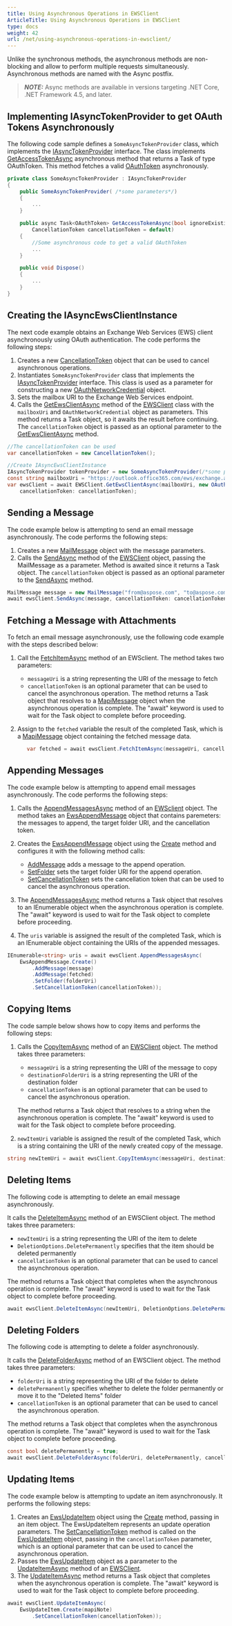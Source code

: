 ```yaml
---
title: Using Asynchronous Operations in EWSClient
ArticleTitle: Using Asynchronous Operations in EWSClient
type: docs
weight: 42
url: /net/using-asynchronous-operations-in-ewsclient/
---
```


Unlike the synchronous methods, the asynchronous methods are non-blocking and allow to perform multiple requests simultaneously. Asynchronous methods are named with the Async postfix.

> **_NOTE:_** Async methods are available in versions targeting .NET Core, .NET Framework 4.5, and later.

## Implementing IAsyncTokenProvider to get OAuth Tokens Asynchronously

The following code sample defines a `SomeAsyncTokenProvider` class, which implements the [IAsyncTokenProvider](https://reference.aspose.com/email/net/aspose.email.clients/iasynctokenprovider/) interface.
The class implements [GetAccessTokenAsync](https://reference.aspose.com/email/net/aspose.email.clients/iasynctokenprovider/getaccesstokenasync/) asynchronous method that returns a Task of type OAuthToken. This method fetches a valid [OAuthToken](https://reference.aspose.com/email/net/aspose.email.clients/oauthtoken/) asynchronously.

```cs
private class SomeAsyncTokenProvider : IAsyncTokenProvider
{
    public SomeAsyncTokenProvider( /*some parameters*/)
    {
        ...
    }

    public async Task<OAuthToken> GetAccessTokenAsync(bool ignoreExistingToken = false,
        CancellationToken cancellationToken = default)
    {
        //Some asynchronous code to get a valid OAuthToken
        ...
    }

    public void Dispose()
    {
        ...
    }
}
```

## Creating the IAsyncEwsClientInstance

The next code example obtains an Exchange Web Services (EWS) client asynchronously using OAuth authentication. The code performs the following steps:

1. Creates a new [CancellationToken](https://reference.aspose.com/tasks/net/aspose.tasks/loadoptions/cancellationtoken/) object that can be used to cancel asynchronous operations.
2. Instantiates `SomeAsyncTokenProvider` class that implements the [IAsyncTokenProvider](https://reference.aspose.com/email/net/aspose.email.clients/iasynctokenprovider/) interface. This class is used as a parameter for constructing a new [OAuthNetworkCredential](https://reference.aspose.com/email/net/aspose.email.clients/oauthnetworkcredential/oauthnetworkcredential/) object.
3. Sets the mailbox URI to the Exchange Web Services endpoint.
4. Calls the [GetEwsClientAsync](https://reference.aspose.com/email/net/aspose.email.clients.exchange.webservice/ewsclient/getewsclientasync/) method of the [EWSClient](https://reference.aspose.com/email/net/aspose.email.clients.exchange.webservice/ewsclient/) class with the `mailboxUri` and `OAuthNetworkCredential` object as parameters. This method returns a Task object, so it awaits the result before continuing. The `cancellationToken` object is passed as an optional parameter to the [GetEwsClientAsync](https://reference.aspose.com/email/net/aspose.email.clients.exchange.webservice/ewsclient/getewsclientasync/) method.

```cs
//The cancellationToken can be used
var cancellationToken = new CancellationToken();

//Create IAsyncEwsClientInstance
IAsyncTokenProvider tokenProvider = new SomeAsyncTokenProvider(/*some parameters*/);
const string mailboxUri = "https://outlook.office365.com/ews/exchange.asmx";
var ewsClient = await EWSClient.GetEwsClientAsync(mailboxUri, new OAuthNetworkCredential(tokenProvider),
    cancellationToken: cancellationToken);
```

## Sending a Message

The code example below is attempting to send an email message asynchronously. The code performs the following steps:

1. Creates a new [MailMessage](https://reference.aspose.com/email/net/aspose.email/mailmessage/) object with the message parameters.
2. Calls the [SendAsync](https://reference.aspose.com/email/net/aspose.email.clients.deliveryservice.sendgrid/sendgridclient/sendasync/) method of the [EWSClient](https://reference.aspose.com/email/net/aspose.email.clients.exchange.webservice/ewsclient/) object, passing the MailMessage as a parameter. Method is awaited since it returns a Task object. The `cancellationToken` object is passed as an optional parameter to the [SendAsync](https://reference.aspose.com/email/net/aspose.email.clients.deliveryservice.sendgrid/sendgridclient/sendasync/) method.

```cs
MailMessage message = new MailMessage("from@aspose.com", "to@aspose.com", "Some subject", "Some body");
await ewsClient.SendAsync(message, cancellationToken: cancellationToken);
```

## Fetching a Message with Attachments

To fetch an email message asynchronously, use the following code example with the steps described below:

1. Call the [FetchItemAsync](https://reference.aspose.com/email/net/aspose.email.clients.exchange.webservice/iasyncewsclient/fetchitemasync/) method of an EWSclient. The method takes two parameters:

   - `messageUri` is a string representing the URI of the message to fetch
   - `cancellationToken` is an optional parameter that can be used to cancel the asynchronous operation. The method returns a Task object that resolves to a [MapiMessage](https://reference.aspose.com/email/net/aspose.email.mapi/mapimessage/) object when the asynchronous operation is complete. The "await" keyword is used to wait for the Task object to complete before proceeding.

2. Assign to the `fetched` variable the result of the completed Task, which is a [MapiMessage](https://reference.aspose.com/email/net/aspose.email.mapi/mapimessage/) object containing the fetched message data.

   ```cs
      var fetched = await ewsClient.FetchItemAsync(messageUri, cancellationToken: cancellationToken);
   ```

## Appending Messages

The code example below is attempting to append email messages asynchronously. The code performs the following steps:

1. Calls the [AppendMessagesAsync](https://reference.aspose.com/email/net/aspose.email.clients.imap/imapclient/appendmessagesasync/) method of an [EWSclient](https://reference.aspose.com/email/net/aspose.email.clients.exchange.webservice/ewsclient/) object. The method takes an [EwsAppendMessage](https://reference.aspose.com/email/net/aspose.email.clients.exchange.webservice.models/ewsappendmessage/) object that contains paremeters: the messages to append, the target folder URI, and the cancellation token.
2. Creates the [EwsAppendMessage](https://reference.aspose.com/email/net/aspose.email.clients.exchange.webservice.models/ewsappendmessage/) object using the [Create](https://reference.aspose.com/email/net/aspose.email.clients.exchange.webservice.models/ewsappendmessage/create/) method and configures it with the following method calls:

   - [AddMessage](https://reference.aspose.com/email/net/aspose.email.clients.exchange.webservice.models/ewsappendmessage/addmessage/) adds a message to the append operation.
   - [SetFolder](https://reference.aspose.com/email/net/aspose.email.clients.exchange.webservice.models/ewsappendmessage/setfolder/) sets the target folder URI for the append operation.
   - [SetCancellationToken](https://reference.aspose.com/email/net/aspose.email.clients.exchange.webservice.models/ewsappendmessage/setcancellationtoken/) sets the cancellation token that can be used to cancel the asynchronous operation.

3. The [AppendMessagesAsync]((https://reference.aspose.com/email/net/aspose.email.clients.imap/imapclient/appendmessagesasync/)) method returns a Task object that resolves to an IEnumerable<string> object when the asynchronous operation is complete. The "await" keyword is used to wait for the Task object to complete before proceeding.
4. The `uris` variable is assigned the result of the completed Task, which is an IEnumerable<string> object containing the URIs of the appended messages.

```cs
IEnumerable<string> uris = await ewsClient.AppendMessagesAsync(
    EwsAppendMessage.Create()
        .AddMessage(message)
        .AddMessage(fetched)
        .SetFolder(folderUri)
        .SetCancellationToken(cancellationToken));
```

## Copying Items

The code sample below shows how to copy items and performs the following steps:

1. Calls the [CopyItemAsync](https://reference.aspose.com/email/net/aspose.email.clients.exchange.webservice/iasyncewsclient/copyitemasync/) method of an [EWSClient](https://reference.aspose.com/email/net/aspose.email.clients.exchange.webservice/ewsclient/) object. The method takes three parameters: 

   - `messageUri` is a string representing the URI of the message to copy 
   - `destinationFolderUri` is a string representing the URI of the destination folder
   - `cancellationToken` is an optional parameter that can be used to cancel the asynchronous operation. 

   The method returns a Task object that resolves to a string when the asynchronous operation is complete. The "await" keyword is used to wait for the Task object to complete before proceeding.

2. `newItemUri` variable is assigned the result of the completed Task, which is a string containing the URI of the newly created copy of the message.

```cs
string newItemUri = await ewsClient.CopyItemAsync(messageUri, destinationFolderUri, cancellationToken);
```

## Deleting Items

The following code is attempting to delete an email message asynchronously.

It calls the [DeleteItemAsync](https://reference.aspose.com/email/net/aspose.email.clients.exchange.webservice/iasyncewsclient/deleteitemasync/) method of an EWSClient object. The method takes three parameters:

- `newItemUri` is a string representing the URI of the item to delete
- `DeletionOptions.DeletePermanently` specifies that the item should be deleted permanently
- `cancellationToken` is an optional parameter that can be used to cancel the asynchronous operation. 

The method returns a Task object that completes when the asynchronous operation is complete. The "await" keyword is used to wait for the Task object to complete before proceeding.

```cs
await ewsClient.DeleteItemAsync(newItemUri, DeletionOptions.DeletePermanently, cancellationToken);
```

## Deleting Folders

The following code is attempting to delete a folder asynchronously.

It calls the [DeleteFolderAsync](https://reference.aspose.com/email/net/aspose.email.clients.imap/imapclient/deletefolderasync/) method of an EWSClient object. The method takes three parameters:

- `folderUri` is a string representing the URI of the folder to delete
- `deletePermanently` specifies whether to delete the folder permanently or move it to the "Deleted Items" folder
- `cancellationToken` is an optional parameter that can be used to cancel the asynchronous operation. 

The method returns a Task object that completes when the asynchronous operation is complete. The "await" keyword is used to wait for the Task object to complete before proceeding.

```cs
const bool deletePermanently = true;
await ewsClient.DeleteFolderAsync(folderUri, deletePermanently, cancellationToken);
```

## Updating Items

The code example below is attempting to update an item asynchronously. It performs the following steps:

1. Creates an [EwsUpdateItem](https://reference.aspose.com/email/net/aspose.email.clients.exchange.webservice.models/ewsupdateitem/) object using the [Create](https://reference.aspose.com/email/net/aspose.email.clients.exchange.webservice.models/ewsupdateitem/create/#create_2) method, passing in an item object. The EwsUpdateItem represents an update operation parameters. The [SetCancellationToken](https://reference.aspose.com/email/net/aspose.email.clients.exchange.webservice.models/ewsappendmessage/setcancellationtoken/) method is called on the [EwsUpdateItem](https://reference.aspose.com/email/net/aspose.email.clients.exchange.webservice.models/ewsupdateitem/) object, passing in the `cancellationToken` parameter, which is an optional parameter that can be used to cancel the asynchronous operation.
2. Passes the [EwsUpdateItem](https://reference.aspose.com/email/net/aspose.email.clients.exchange.webservice.models/ewsupdateitem/) object as a parameter to the [UpdateItemAsync](https://reference.aspose.com/email/net/aspose.email.clients.exchange.webservice/iasyncewsclient/updateitemasync/) method of an [EWSClient](https://reference.aspose.com/email/net/aspose.email.clients.exchange.webservice/ewsclient/).
3. The [UpdateItemAsync](https://reference.aspose.com/email/net/aspose.email.clients.exchange.webservice/iasyncewsclient/updateitemasync/) method returns a Task object that completes when the asynchronous operation is complete. The "await" keyword is used to wait for the Task object to complete before proceeding.

```cs
await ewsClient.UpdateItemAsync(
    EwsUpdateItem.Create(mapiNote)
        .SetCancellationToken(cancellationToken));
```
